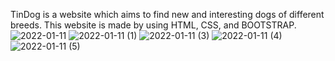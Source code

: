 TinDog is a website which aims to find new and interesting dogs of different breeds.
This website is made by using HTML, CSS, and BOOTSTRAP.
![2022-01-11](https://user-images.githubusercontent.com/71517596/148975759-924afb0b-7313-4ce5-a1af-bd3456f6fbbb.png)
![2022-01-11 (1)](https://user-images.githubusercontent.com/71517596/148975777-ea7f583d-b8f8-4efa-aa29-6b5c6f6bf82f.png)
![2022-01-11 (3)](https://user-images.githubusercontent.com/71517596/148975793-5b6545a2-c9e5-4891-8f9c-6e855848eb8e.png)
![2022-01-11 (4)](https://user-images.githubusercontent.com/71517596/148975826-23c1f61d-7897-4f78-8aa4-a479f26495b8.png)
![2022-01-11 (5)](https://user-images.githubusercontent.com/71517596/148975842-424aae8e-641d-4e7a-98e0-4e17bd2bda4f.png)
